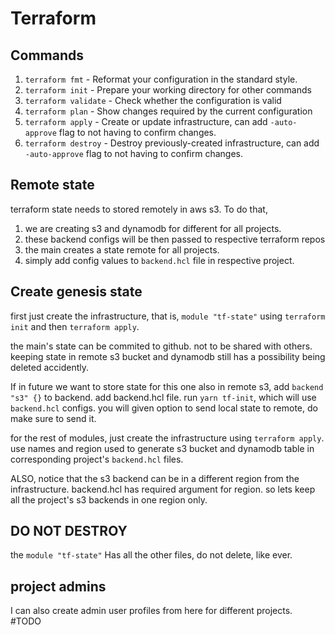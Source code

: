 # Terraform

## Commands

1. `terraform fmt` - Reformat your configuration in the standard style.
2. `terraform init` - Prepare your working directory for other commands
3. `terraform validate` - Check whether the configuration is valid
4. `terraform plan` - Show changes required by the current configuration
5. `terraform apply` - Create or update infrastructure, can add `-auto-approve` flag to not having to confirm changes.
6. `terraform destroy` - Destroy previously-created infrastructure, can add `-auto-approve` flag to not having to confirm changes.

## Remote state

terraform state needs to stored remotely in aws s3. To do that,

1. we are creating s3 and dynamodb for different  for all projects.
2. these backend configs will be then passed to respective terraform repos
3. the main creates a state remote for all projects.
4. simply add config values to `backend.hcl` file in respective project.

## Create genesis state

first just create the infrastructure, that is, `module "tf-state"` using `terraform init` and then `terraform apply`. 

the main's state can be commited to github. not to be shared with others. keeping state in remote s3 bucket and dynamodb still has a possibility being deleted accidently.

If in future we want to store state for this one also in remote s3, add `backend "s3" {}` to backend. add backend.hcl file. run `yarn tf-init`, which will use `backend.hcl` configs. you will given option to send local state to remote, do make sure to send it.

for the rest of modules, just create the infrastructure using `terraform apply`. use names and region used to generate s3 bucket and dynamodb table in corresponding project's `backend.hcl` files.

ALSO, notice that the s3 backend can be in a different region from the infrastructure. backend.hcl has required argument for region. so lets keep all the project's s3 backends in one region only.

## DO NOT DESTROY

the `module "tf-state"` Has all the other files, do not delete, like ever.

## project admins

I can also create admin user profiles from here for different projects. #TODO

